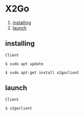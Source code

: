 # X2Go

1.  [installing](#installing)
2.  [launch](#launch)

## installing

    Client
```
$ sudo apt update 
```
```
$ sudo apt-get install x2goclient
```

## launch

    Client
```
$ x2goclient
```